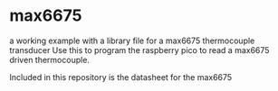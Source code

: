 # max6675
a working example with a library file for a max6675 thermocouple transducer
Use this to program the raspberry pico to read a max6675 driven thermocouple.

Included in this repository is the datasheet for the max6675
